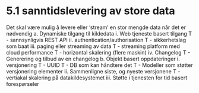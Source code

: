 # 5.1 sanntidslevering av store data

Det skal være mulig å levere eller ‘stream’ en stor mengde data når det er nødvendig
a.	Dynamiske tilgang til kildedata
		i.	Web tjeneste basert tilgang
				T - sannsynligvis REST API 
		ii.	authentication/authorisation
				T - sikkerhetslag som baat
		iii. 	paging eller streaming av data
				T - streaming platform med cloud performance
				T - horizontal skalering (flere maskin)
		iv.	Changelog
				T - Generering og tilbud av en changelog
b.	Objekt basert oppdateringer
		i.	versjonering
				T - UUID
				T - DB som kan håndtere det
				T - Modeller som støtter versjonering elementer
		ii.	Sammenligne siste, og nyeste versjonene 
				T - vertiakal skalering på datakildesystemet
		iii.	Støtte i tjenesten for tid basert forespørseler

